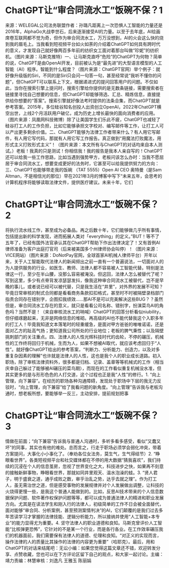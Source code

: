 # ChatGPT让“审合同流水工”饭碗不保？1

来源：WELEGAL公司法务联盟作者：孙璐凡距离上一次恐惧人工智能的力量还是2016年，AlphaGo大战李世石，后来逐渐接受AI的力量。以至于去年底，AI绘画席卷互联网都不觉为奇，但作为审合同流水工，万万没想到，AI的火会这么快的烧到我的眉毛上。当我看到短视频平台如火如荼的介绍着ChatGPT如何具有跨时代的意义，才发现自己就好像两百多年前的纺织女工面对着那台叫做“珍妮”的纺织机。（图片来源：马斯克推特）一、让马斯克直呼“危险”的ChatGPT为何物？简单的说，ChatGPT是由OpenAI开发，目前被认为是“最先进”的大型语言模型的人工智能（AI）程序。智能到什么程度？（图片来源：ChatGPT官网）举个例子：就好像升级版的Siri，不同的是Siri只会问一句答一句，甚至经常说“我听不懂你的问题”，但ChatGPT可以联系上下文，根据递进式的提问回答用户的问题。不仅如此，当你在搜索引擎上提问时，搜索引擎给你提供的是无数条链接，需要搜索者在链接里寻找自己想要的信息，但ChatGPT却能够筛选、汇总、精炼信息，直接提供给你想要的“答案”。搜索引擎就好像法考时提供的法条合集，而ChatGPT就是参考答案。2015年，多位硅谷知名创投人出资创立OpenAI，2022年ChatGPT横空出世，上线2个月活跃用户破亿，成为历史上增长最快的面向消费者的应用。（图片来源：凤凰网科技微博）除了让美国学生们乐此不疲，ChatGPT也减轻了硅谷打工人的工作负担，比如它能够承担文字校对、编写邮件等工作，让打工人可以产出更多剩余价值。二、ChatGPT能够为法律工作者带来什么？有人用它写邮件，有人用它写代码，那就有人用它写工作报告。真正做到“用魔法打败魔法，用形式主义打败形式主义”！（图片来源：本文所有与ChatGPT的对话均来自本人测试。）老板！我真的只是测试！你相信我！我的报告是我本人亲自写的！ChatGPT还可以给我一些工作思路，比如当遇到强势甲方，老板问该怎么办时：当我不愿屈居于审合同流水工，想要变成更好的法务时，它甚至可以给我提供努力的方向：三、ChatGPT也能够带走我的饭碗 （TAT 5555）Open AI CEO 奥特曼（是Sam Altman，不是相信光的那位）早在2021年3月的博客中写下“未来五年，会思考的计算机程序将能够读取法律文件，提供医疗建议。未来十年，它们

# ChatGPT让“审合同流水工”饭碗不保？2

将执行流水线工作，甚至成为必备品。再之后数十年，它们能够做几乎所有事情，包括提出新的科学发现，进而拓展人类对「everything」的定义。”BUT！等不了五年了，已经有国外法官承认其在ChatGPT帮助下作出法律决定了！又有首例AI律师准备为客户出庭打官司（后来被美国多个州律师协会叫停）！（图片来源：VICE网站）（图片来源：DoNotPay官网，全球首家AI机械人律师平台）开年以来，关于人工智能取代法律人的新闻频出之前一直有一个普遍说法，一切面对人的为人提供服务的行业，如医生、教师、法律人都不容易被人工智能代替。特别是法律这一行，至少在半山腰，没那么容易被淹没。但这回，法律人怎么被替代了呢？写到这里，多少有点脊背发凉瑟瑟发抖，像我这种审合同流水工被替代，岂不是早晚的事儿，或者说已经可以被代替，只是我生活在“井里”，对外界的发展不可知？毕竟日常审核的制式合同都是看看商务条款扣扣格式，甚至时不时被隔壁录档部门指责合同存在错别字，企图扣我绩效……那AI不是可以完美解决这些BUG？？虽然但是，审合同流水工存在的意义，就只是看看公司名称、错别字，扮演菜鸟AI的角色吗？当然不是！（来自审核流水工的呐喊）ChatGPT的回答分析看似niubility，但仔细琢磨起来，无非是网络信息的堆砌。再高级的AI也不能代替我这个入职多年的打工人！毕竟我知道文本落笔时的轻重缓急，是面对甲方爸爸的唯唯诺诺，还是面对乙方的趾高气扬；更知道我公司所处的行业地位；老板的脾气秉性；以及隔壁挑刺部门的关注重点。四、法律人的人性光辉科技时代的齿轮，不停的碾压，机械性的工作终将回归于机械，生而为人，如果不想被AI取代，就应该考虑回归于“人性”。就好像ChatGPT给出的参考答案，“判断力、分析能力、创造力，以及对多重复杂因素的理解”也许就是法律人的人性，这也是我个人的职业成长道路。初入职场，除了审核法律资料外，很多都是归档、记录、盖章等等机械式的工作（相当庆幸自己躲过了能够被AI碾压的菜鸟期），而现在的工作看似重复机械没水准，但其实更多的是与形形色色的人打交道，这个过程也正是我“人性”的修行。1. “向上管理，向下兼容”。在经历的职场各种沟通障碍，发现处于职场中下层的我无力反驳时，“向上管理，向下兼容”给了我看问题的新角度。“向上管理”告诉我与老板沟通时，想老板所想，要能够举一反三，主动安排，提前规划把事

# ChatGPT让“审合同流水工”饭碗不保？3

情做在前面；“向下兼容”告诉我与普通人沟通时，多听多看多感受，看似“又蠢又坏”的同事，其实也有他的难处。总而言之，行走于职场必须学会弱化冲突，带着方案提问，大事化小小事化了。（奉劝各位女法务，莫生气，生气得结节）2. “睁眼看世界”。各类短视频平台和社交媒体都在不停的用大数据“猜我喜欢”，我们持续的沉浸在个人的信息茧房，忽视了世界变化之大，科技进步之快，如果再不刻意的接触新鲜事物，睁眼看世界，那就如同井里观天、温水泡澡的蛙。3. “贤人君子，明于盛衰之道，通乎成败之数，审乎治乱之势，达乎去就之理”。作为打工人，虽无需治世之道，但是感受事物的发展规律并对个人发展做出调整，让科技的火烧得更慢一些，是我这个普通人能做到的。比如，反思AI技术带来的个人信息数据保护问题、软件著作权保护问题等等，都可以成为普通法律人的精进和职业发展方向。尤其是在读法学生和刚入行的法律人，初级简单的工作不日会被全面替代，面对能够“审合同、分析案例，甚至预测案情判决”的AI，它们颠覆的是我们过去多年苦读学习才掌握的法律技能、逻辑分析能力，所以接纳并使用“人工智能+本专业”的能力显得尤为重要。4. 坚守法律人的职业道德和良知。马斯克曾评价人工智能“比核弹更恐怖”，它针对的不是某一个行业，而是各行各业。在工作效率碾压我们的机器面前，我们需要保有法律人的道德、伦理和良知。“对正义的实现而言，操作法律的人的质量比其操作的法律的内容更为重要”（哈耶克）。最后，用和ChatGPT的对话来结尾吧：无讼小编：如果您觉得这篇文章还不错，欢迎转发分享、点赞收藏，您也可以在下方评论区留下自己的观点，和大家一起讨论。主编：靖力责编：林慧审核：刘逸凡 王雅玉 陈丽娟 

